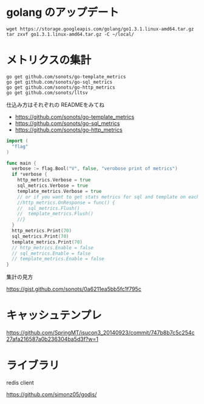 # golang のアップデート

```
wget https://storage.googleapis.com/golang/go1.3.1.linux-amd64.tar.gz
tar zxvf go1.3.1.linux-amd64.tar.gz -C ~/local/
```

# メトリクスの集計

```
go get github.com/sonots/go-template_metrics
go get github.com/sonots/go-sql_metrics
go get github.com/sonots/go-http_metrics
go get github.com/sonots/lltsv
```

仕込み方はそれぞれの READMEをみてね

* https://github.com/sonots/go-template_metrics
* https://github.com/sonots/go-sql_metrics
* https://github.com/sonots/go-http_metrics

```go
import (
  "flag"
)

func main {
  verbose := flag.Bool("V", false, "verobose print of metrics")
  if *verbose {
    http_metrics.Verbose = true
    sql_metrics.Verbose = true
    template_metrics.Verbose = true
    // or if you want to get stats metrics for sql and template on each request
    //http_metrics.OnResponse = func() {
    //  sql_metrics.Flush()
    //  template_metrics.Flush()
    //}
  }
  http_metrics.Print(70)
  sql_metrics.Print(70)
  template_metrics.Print(70)
  // http_metrics.Enable = false
  // sql_metrics.Enable = false
  // template_metrics.Enable = false
}
```

集計の見方

https://gist.github.com/sonots/0a6211ea5bb5fc1f795c

# キャッシュテンプレ

https://github.com/SpringMT/isucon3_20140923/commit/747b8b7c5c254c27afa216587a0b236304ba5d3f?w=1

# ライブラリ

redis client

https://github.com/simonz05/godis/
